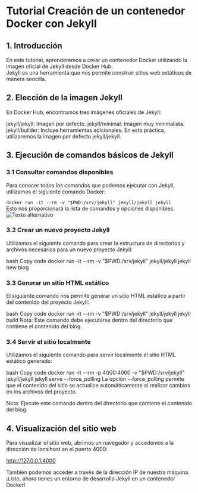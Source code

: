 
# Tutorial Creación de un contenedor Docker con Jekyll
## 1. Introducción
En este tutorial, aprenderemos a crear un contenedor Docker utilizando la imagen oficial de Jekyll desde Docker Hub.   
Jekyll es una herramienta que nos permite construir sitios web estáticos de manera sencilla.

## 2. Elección de la imagen Jekyll
En Docker Hub, encontramos tres imágenes oficiales de Jekyll:

jekyll/jekyll: Imagen por defecto.
jekyll/minimal: Imagen muy minimalista.
jekyll/builder: Incluye herramientas adicionales.
En esta práctica, utilizaremos la imagen por defecto jekyll/jekyll.

## 3. Ejecución de comandos básicos de Jekyll
### 3.1 Consultar comandos disponibles
Para conocer todos los comandos que podemos ejecutar con Jekyll, utilizamos el siguiente comando Docker:   


` docker run -it --rm -v "$PWD:/srv/jekyll" jekyll/jekyll jekyll `    
Esto nos proporcionará la lista de comandos y opciones disponibles.
![Texto alternativo](/ruta/a/la/imagen.jpg)
### 3.2 Crear un nuevo proyecto Jekyll
Utilizamos el siguiente comando para crear la estructura de directorios y archivos necesarios para un nuevo proyecto Jekyll:

bash
Copy code
docker run -it --rm -v "$PWD:/srv/jekyll" jekyll/jekyll jekyll new blog
### 3.3 Generar un sitio HTML estático
El siguiente comando nos permite generar un sitio HTML estático a partir del contenido del proyecto Jekyll:

bash
Copy code
docker run -it --rm -v "$PWD:/srv/jekyll" jekyll/jekyll jekyll build
Nota: Este comando debe ejecutarse dentro del directorio que contiene el contenido del blog.

### 3.4 Servir el sitio localmente
Utilizamos el siguiente comando para servir localmente el sitio HTML estático generado:

bash
Copy code
docker run -it --rm -p 4000:4000 -v "$PWD:/srv/jekyll" jekyll/jekyll jekyll serve --force_polling
La opción --force_polling permite que el contenido del sitio se actualice automáticamente al realizar cambios en los archivos del proyecto.

Nota: Ejecute este comando dentro del directorio que contiene el contenido del blog.

## 4. Visualización del sitio web
Para visualizar el sitio web, abrimos un navegador y accedemos a la dirección de localhost en el puerto 4000:

http://127.0.0.1:4000

También podemos acceder a través de la dirección IP de nuestra máquina. ¡Listo, ahora tienes un entorno de desarrollo Jekyll en un contenedor Docker!





